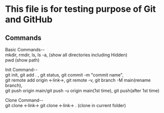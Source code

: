 # This file is for testing purpose of Git and GitHub

## Commands
Basic Commands--<br>
  mkdir,
  rmdir,
  ls, 
  ls -a, (show all directories including Hidden)  
  pwd (show path)<br>

Init Command--<br>
  git init, git add . , git status, git commit -m "commit name",<br>
  git remote add origin <-link->, git remote -v, git branch -M main(rename branch), <br>
  git push origin main/git push -u origin main(1st time), git push(after 1st time) <br>

Clone Command--<br>
  git clone <-link-> 
  git clone <-link-> . (clone in current folder)


